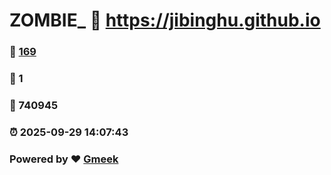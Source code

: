 # ZOMBIE_ :link: https://jibinghu.github.io 
### :page_facing_up: [169](https://jibinghu.github.io/tag.html) 
### :speech_balloon: 1 
### :hibiscus: 740945 
### :alarm_clock: 2025-09-29 14:07:43 
### Powered by :heart: [Gmeek](https://github.com/Meekdai/Gmeek)
